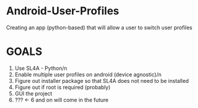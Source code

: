 Android-User-Profiles
=====================

Creating an app (python-based) that will allow a user to switch user profiles

GOALS
=====
1) Use SL4A - Python/n
2) Enable multiple user profiles on android (device agnostic)/n
3) Figure out installer package so that SL4A does not need to be installed
4) Figure out if root is required (probably)
5) GUI the project
6) ??? <- 6 and on will come in the future